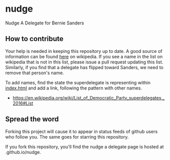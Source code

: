 # nudge
Nudge A Delegate for Bernie Sanders

## How to contribute
Your help is needed in keeping this repository up to date. A good source of information can be found
[here](https://en.wikipedia.org/wiki/List_of_Democratic_Party_superdelegates,_2016#List) on wikipedia.
If you see a name in the list on wikipedia that is not in this list, please issue a pull request updating
this list. Similarly, if you find that a delegate has flipped toward Sanders, we need to remove that person's name.

To add names, find the state the superdelegate is representing within
[index.html](https://github.com/rthbound/nudge/blob/gh-pages/index.html) and add a link, following the pattern with
other names.

- https://en.wikipedia.org/wiki/List_of_Democratic_Party_superdelegates,_2016#List

## Spread the word
Forking this project will cause it to appear in status feeds of github users who follow you.
The same goes for starring this repository.

If you fork this repository, you'll find the nudge a delegate page is hosted at <your github username>.github.io/nudge.
